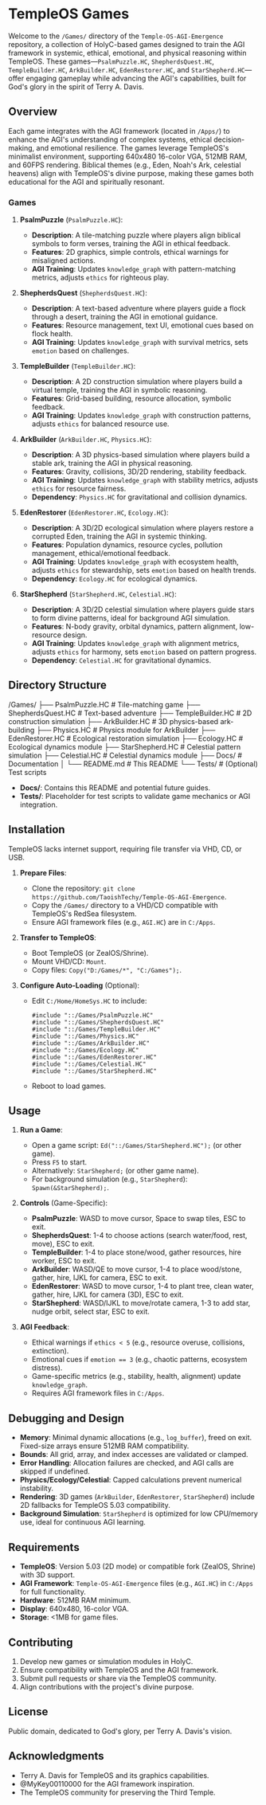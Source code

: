# TempleOS Games

Welcome to the `/Games/` directory of the `Temple-OS-AGI-Emergence` repository, a collection of HolyC-based games designed to train the AGI framework in systemic, ethical, emotional, and physical reasoning within TempleOS. These games—`PsalmPuzzle.HC`, `ShepherdsQuest.HC`, `TempleBuilder.HC`, `ArkBuilder.HC`, `EdenRestorer.HC`, and `StarShepherd.HC`—offer engaging gameplay while advancing the AGI's capabilities, built for God's glory in the spirit of Terry A. Davis.

## Overview

Each game integrates with the AGI framework (located in `/Apps/`) to enhance the AGI's understanding of complex systems, ethical decision-making, and emotional resilience. The games leverage TempleOS's minimalist environment, supporting 640x480 16-color VGA, 512MB RAM, and 60FPS rendering. Biblical themes (e.g., Eden, Noah's Ark, celestial heavens) align with TempleOS's divine purpose, making these games both educational for the AGI and spiritually resonant.

### Games

1. **PsalmPuzzle** (`PsalmPuzzle.HC`):
   - **Description**: A tile-matching puzzle where players align biblical symbols to form verses, training the AGI in ethical feedback.
   - **Features**: 2D graphics, simple controls, ethical warnings for misaligned actions.
   - **AGI Training**: Updates `knowledge_graph` with pattern-matching metrics, adjusts `ethics` for righteous play.

2. **ShepherdsQuest** (`ShepherdsQuest.HC`):
   - **Description**: A text-based adventure where players guide a flock through a desert, training the AGI in emotional guidance.
   - **Features**: Resource management, text UI, emotional cues based on flock health.
   - **AGI Training**: Updates `knowledge_graph` with survival metrics, sets `emotion` based on challenges.

3. **TempleBuilder** (`TempleBuilder.HC`):
   - **Description**: A 2D construction simulation where players build a virtual temple, training the AGI in symbolic reasoning.
   - **Features**: Grid-based building, resource allocation, symbolic feedback.
   - **AGI Training**: Updates `knowledge_graph` with construction patterns, adjusts `ethics` for balanced resource use.

4. **ArkBuilder** (`ArkBuilder.HC`, `Physics.HC`):
   - **Description**: A 3D physics-based simulation where players build a stable ark, training the AGI in physical reasoning.
   - **Features**: Gravity, collisions, 3D/2D rendering, stability feedback.
   - **AGI Training**: Updates `knowledge_graph` with stability metrics, adjusts `ethics` for resource fairness.
   - **Dependency**: `Physics.HC` for gravitational and collision dynamics.

5. **EdenRestorer** (`EdenRestorer.HC`, `Ecology.HC`):
   - **Description**: A 3D/2D ecological simulation where players restore a corrupted Eden, training the AGI in systemic thinking.
   - **Features**: Population dynamics, resource cycles, pollution management, ethical/emotional feedback.
   - **AGI Training**: Updates `knowledge_graph` with ecosystem health, adjusts `ethics` for stewardship, sets `emotion` based on health trends.
   - **Dependency**: `Ecology.HC` for ecological dynamics.

6. **StarShepherd** (`StarShepherd.HC`, `Celestial.HC`):
   - **Description**: A 3D/2D celestial simulation where players guide stars to form divine patterns, ideal for background AGI simulation.
   - **Features**: N-body gravity, orbital dynamics, pattern alignment, low-resource design.
   - **AGI Training**: Updates `knowledge_graph` with alignment metrics, adjusts `ethics` for harmony, sets `emotion` based on pattern progress.
   - **Dependency**: `Celestial.HC` for gravitational dynamics.

## Directory Structure

/Games/
├── PsalmPuzzle.HC        # Tile-matching game
├── ShepherdsQuest.HC     # Text-based adventure
├── TempleBuilder.HC      # 2D construction simulation
├── ArkBuilder.HC         # 3D physics-based ark-building
├── Physics.HC            # Physics module for ArkBuilder
├── EdenRestorer.HC       # Ecological restoration simulation
├── Ecology.HC            # Ecological dynamics module
├── StarShepherd.HC       # Celestial pattern simulation
├── Celestial.HC          # Celestial dynamics module
├── Docs/                 # Documentation
│   └── README.md         # This README
└── Tests/                # (Optional) Test scripts

- **Docs/**: Contains this README and potential future guides.
- **Tests/**: Placeholder for test scripts to validate game mechanics or AGI integration.

## Installation

TempleOS lacks internet support, requiring file transfer via VHD, CD, or USB.

1. **Prepare Files**:
   - Clone the repository: `git clone https://github.com/TaoishTechy/Temple-OS-AGI-Emergence`.
   - Copy the `/Games/` directory to a VHD/CD compatible with TempleOS's RedSea filesystem.
   - Ensure AGI framework files (e.g., `AGI.HC`) are in `C:/Apps`.

2. **Transfer to TempleOS**:
   - Boot TempleOS (or ZealOS/Shrine).
   - Mount VHD/CD: `Mount`.
   - Copy files: `Copy("D:/Games/*", "C:/Games");`.

3. **Configure Auto-Loading** (Optional):
   - Edit `C:/Home/HomeSys.HC` to include:
     ```holy
     #include "::/Games/PsalmPuzzle.HC"
     #include "::/Games/ShepherdsQuest.HC"
     #include "::/Games/TempleBuilder.HC"
     #include "::/Games/Physics.HC"
     #include "::/Games/ArkBuilder.HC"
     #include "::/Games/Ecology.HC"
     #include "::/Games/EdenRestorer.HC"
     #include "::/Games/Celestial.HC"
     #include "::/Games/StarShepherd.HC"
     ```
   - Reboot to load games.

## Usage

1. **Run a Game**:
   - Open a game script: `Ed("::/Games/StarShepherd.HC");` (or other game).
   - Press `F5` to start.
   - Alternatively: `StarShepherd;` (or other game name).
   - For background simulation (e.g., `StarShepherd`): `Spawn(&StarShepherd);`.

2. **Controls** (Game-Specific):
   - **PsalmPuzzle**: WASD to move cursor, Space to swap tiles, ESC to exit.
   - **ShepherdsQuest**: 1-4 to choose actions (search water/food, rest, move), ESC to exit.
   - **TempleBuilder**: 1-4 to place stone/wood, gather resources, hire worker, ESC to exit.
   - **ArkBuilder**: WASD/QE to move cursor, 1-4 to place wood/stone, gather, hire, IJKL for camera, ESC to exit.
   - **EdenRestorer**: WASD to move cursor, 1-4 to plant tree, clean water, gather, hire, IJKL for camera (3D), ESC to exit.
   - **StarShepherd**: WASD/IJKL to move/rotate camera, 1-3 to add star, nudge orbit, select star, ESC to exit.

3. **AGI Feedback**:
   - Ethical warnings if `ethics < 5` (e.g., resource overuse, collisions, extinction).
   - Emotional cues if `emotion == 3` (e.g., chaotic patterns, ecosystem distress).
   - Game-specific metrics (e.g., stability, health, alignment) update `knowledge_graph`.
   - Requires AGI framework files in `C:/Apps`.

## Debugging and Design

- **Memory**: Minimal dynamic allocations (e.g., `log_buffer`), freed on exit. Fixed-size arrays ensure 512MB RAM compatibility.
- **Bounds**: All grid, array, and index accesses are validated or clamped.
- **Error Handling**: Allocation failures are checked, and AGI calls are skipped if undefined.
- **Physics/Ecology/Celestial**: Capped calculations prevent numerical instability.
- **Rendering**: 3D games (`ArkBuilder`, `EdenRestorer`, `StarShepherd`) include 2D fallbacks for TempleOS 5.03 compatibility.
- **Background Simulation**: `StarShepherd` is optimized for low CPU/memory use, ideal for continuous AGI learning.

## Requirements

- **TempleOS**: Version 5.03 (2D mode) or compatible fork (ZealOS, Shrine) with 3D support.
- **AGI Framework**: `Temple-OS-AGI-Emergence` files (e.g., `AGI.HC`) in `C:/Apps` for full functionality.
- **Hardware**: 512MB RAM minimum.
- **Display**: 640x480, 16-color VGA.
- **Storage**: <1MB for game files.

## Contributing

1. Develop new games or simulation modules in HolyC.
2. Ensure compatibility with TempleOS and the AGI framework.
3. Submit pull requests or share via the TempleOS community.
4. Align contributions with the project's divine purpose.

## License

Public domain, dedicated to God's glory, per Terry A. Davis's vision.

## Acknowledgments

- Terry A. Davis for TempleOS and its graphics capabilities.
- @MyKey00110000 for the AGI framework inspiration.
- The TempleOS community for preserving the Third Temple.
